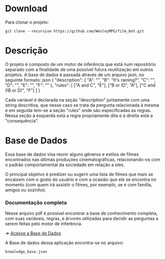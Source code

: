 
# Download

Para clonar o projeto:

	git clone --recursive https://github.com/WesleyMPG/film_bot.git

# Descrição
O projeto é composto de um motor de inferência que está num repositório separado com a finalidade de uma possível futura reutilização em outros projetos.
A base de dados é passada através de um arquivo json, no seguinte formato:
json
{
	"description": {
		"A": "",
		"B": "It's raining?",
		"C": "", 
		"D": "",
		"E": "",
		"F": ""
	},
	"rules": [
		["A and C", "E"],
		["B or !D", "A"],
		["C and (!B or D)", "F"]
	]
}

Cada variável é declarada na seção "description" juntamente com uma string descritiva, que nesse caso se trata da pergunta relacionada à mesma e em seguida tem-se a seção "rules" onde são especificadas as regras. Nessa seção à esquerda está a regra propriamente dita e à direita  está a "consequência".

# Base de Dados

  Essa base de dados visa reunir alguns gêneros e estilos de filmes encontrados nas últimas produções cinematográficas, relacionando-os com o padrão comportamental da sociedade em relação a eles.

O principal objetivo é predizer ou sugerir uma lista de filmes que mais se encaixem com o gosto do usuário e com a ocasião que ele se encontra no momento (com quem irá assistir o filmes, por exemplo, se é com família, amigos ou sozinho).

	
### Documentação completa
 Nesse arquivo pdf é possível encontrar a base de conhecimento completa, com suas variáveis, regras, e árvores utilizadas para decidir as perguntas a serem feitas pelo motor de inferência.

=> [Acesse a Base de Dados](https://drive.google.com/file/d/1Y4bWL2h0d9lczzN-5qB-RudJEDcjcxYX/view?usp=sharing)

A Base de dados dessa aplicação encontra-se no arquivo: 

	knowledge_base.json

